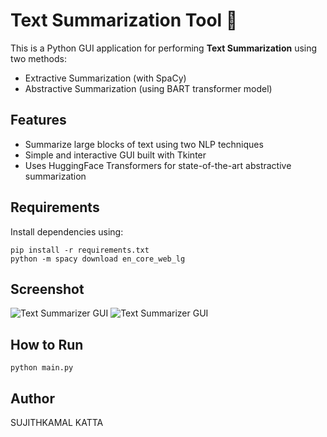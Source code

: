# Text Summarization Tool 📝

This is a Python GUI application for performing **Text Summarization** using two methods:
- Extractive Summarization (with SpaCy)
- Abstractive Summarization (using BART transformer model)

## Features
- Summarize large blocks of text using two NLP techniques
- Simple and interactive GUI built with Tkinter
- Uses HuggingFace Transformers for state-of-the-art abstractive summarization

## Requirements
Install dependencies using:
```
pip install -r requirements.txt
python -m spacy download en_core_web_lg
```

## Screenshot
![Text Summarizer GUI](Images/screenshot1.png)
![Text Summarizer GUI](Images/screenshot2.png)

## How to Run
```
python main.py
```

## Author
SUJITHKAMAL KATTA

